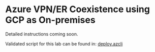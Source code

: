 # Azure VPN/ER Coexistence using GCP as On-premises

Detailed instructions coming soon.

Validated script for this lab can be found in: [deploy.azcli](https://raw.githubusercontent.com/dmauser/azure-er-vpn-coexistence/main/deploy.azcli)